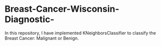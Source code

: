 # Breast-Cancer-Wisconsin-Diagnostic-
In this repository, I have implemented KNeighborsClassifier to classify the Breast Cancer: Malignant or Benign.

